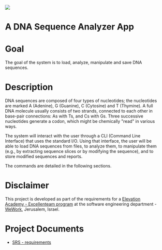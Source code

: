 ![](http://www.sciencemag.org/sites/default/files/styles/article_main_large/public/images/sn-DNAroadmapH.jpg?itok=G0CrIXMB)
# A DNA Sequence Analyzer App
# Goal
The goal of the system is to load, analyze, manipulate and save DNA sequences.


# Description
DNA sequences are composed of four types of nucleotides; the nucleotides are marked A (Adenine), G (Guanine), C (Cytosine) and T (Thymine). A full DNA molecule usually consists of two strands, connected to each other in base-pair connections: As with Ts, and Cs with Gs. Three successive nucleotides generate a codon, which might be chemically "read" in various ways.

The system will interact with the user through a CLI (Command Line Interface) that uses the standard I/O. Using that interface, the user will be able to load DNA sequences from files, to analyze them, to manipulate them (e.g., by extracting sequence slices or by modifying the sequence), and to store modified sequences and reports.

The commands are detailed in the following sections.


 
 


# Disclaimer
This project is developed as part of the requirements for a [Elevation Academy - Excellenteam program](https://learn.elevation.academy/) at the software engineering department - [WeWork](https://www.wework.com/), Jerusalem, Israel.




 # Project Documents

 - [SRS - requirements](../../wiki/SRS)
  

  
 
